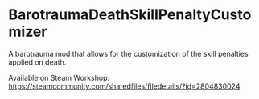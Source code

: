 # BarotraumaDeathSkillPenaltyCustomizer
A barotrauma mod that allows for the customization of the skill penalties applied on death.

Available on Steam Workshop: https://steamcommunity.com/sharedfiles/filedetails/?id=2804830024
